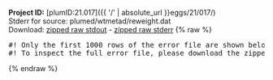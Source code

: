 **Project ID:** [plumID:21.017]({{ '/' | absolute_url }}eggs/21/017/)  
Stderr for source:  plumed/wtmetad/reweight.dat   
Download: [zipped raw stdout](reweight.dat.plumed_master.stdout.txt.zip) - [zipped raw stderr](reweight.dat.plumed_master.stderr.txt.zip) 
{% raw %}
<pre>
#! Only the first 1000 rows of the error file are shown below
#! To inspect the full error file, please download the zipped raw stderr file above
</pre>
{% endraw %}
